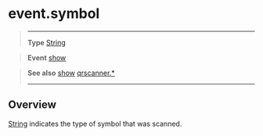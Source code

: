 # event.symbol

> --------------------- ------------------------------------------------------------------------------------------
> __Type__              [String](https://docs.coronalabs.com/api/type/String.html)

> __Event__             [show](/plugin/qrscanner/event/show/)

> __See also__          [show](/plugin/qrscanner/event/show/)
>						[qrscanner.*](/plugin/qrscanner/)
> --------------------- ------------------------------------------------------------------------------------------

## Overview

[String](https://docs.coronalabs.com/api/type/String.html) indicates the type of symbol that was scanned.